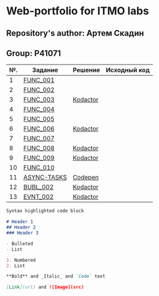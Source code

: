 # Web-portfolio for ITMO labs

## Repository's author: Артем Скадин
## Group: P41071

|№.   | Задание | Решение | Исходный код |
|-----|---------|---------|--------------|
|1    | [FUNC_001](https://kodaktor.ru/func_001) |  |  |
|2    | [FUNC_002](https://kodaktor.ru/func_002) |  |  |
|3    | [FUNC_003](https://kodaktor.ru/func_003) | [Kodactor](https://kodaktor.ru/func_9ae2e) |  |
|4    | [FUNC_004](https://kodaktor.ru/func_004) |  |  |
|5    | [FUNC_005](https://kodaktor.ru/func_005) |  |  |
|6    | [FUNC_006](https://kodaktor.ru/func_006) | [Kodactor](https://kodaktor.ru/func_c40f7) |  |
|7    | [FUNC_007](https://kodaktor.ru/func_007) |  |  |
|8    | [FUNC_008](https://kodaktor.ru/func_008) | [Kodactor](https://kodaktor.ru/func_b3903) |  |
|9    | [FUNC_009](https://kodaktor.ru/func_009) | [Kodactor](https://kodaktor.ru/func_76b96) |  |
|10   | [FUNC_010](https://kodaktor.ru/func_010) |  |  |
|11   | [ASYNC-TASKS](https://kodaktor.ru/async_tasks) | [Codepen](https://codepen.io/artskadin/pen/ExPEodY) |  |
|12   | [BUBL_002](https://kodaktor.ru/babl_002) | [Kodactor](https://kodaktor.ru/bind02032018_d042e) |  |
|13   | [EVNT_002](https://kodaktor.ru/evnt_002) | [Kodactor](https://kodaktor.ru/evnt_3086c) |  |




```markdown
Syntax highlighted code block

# Header 1
## Header 2
### Header 3

- Bulleted
- List

1. Numbered
2. List

**Bold** and _Italic_ and `Code` text

[Link](url) and ![Image](src)
```
